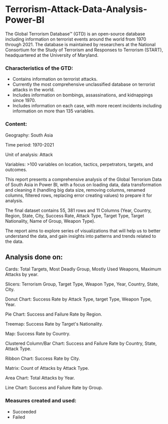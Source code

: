 # Terrorism-Attack-Data-Analysis-Power-BI

The Global Terrorism Database™ (GTD) is an open-source database including information on terrorist events around the world from 1970 through 2021. The database is maintained by researchers at the National Consortium for the Study of Terrorism and Responses to Terrorism (START), headquartered at the University of Maryland.

### Characteristics of the GTD:

 - Contains information on terrorist attacks.
 - Currently the most comprehensive unclassified database on terrorist attacks in the world.
 - Includes information on bombings, assassinations, and kidnappings since 1970.
 - Includes information on each case, with more recent incidents including information on more than 135 variables.

### Content:

Geography: South Asia

Time period: 1970-2021

Unit of analysis: Attack

Variables: >100 variables on location, tactics, perpetrators, targets, and outcomes.

This report presents a comprehensive analysis of the Global Terrorism Data of South Asia in Power BI, with a focus on loading data, data transformation and cleaning it (handling big data size, removing columns, renamed columns, filtered rows, replacing error creating values) to prepare it for analysis. 

The final dataset contains 55, 381 rows and 11 Columns (Year, Country, Region, State, City, Success Rate, Attack Type, Target Type, Target Nationality, Name of Group, Weapon Type).

The report aims to explore series of visualizations that will help us to better understand the data, and gain insights into patterns and trends related to the data. 

## Analysis done on:

Cards: Total Targets, Most Deadly Group, Mostly Used Weapons, Maximum Attacks by year.

Slicers: Terrorism Group, Target Type, Weapon Type, Year, Country, State, City.

Donut Chart: Success Rate by Attack Type, target Type, Weapon Type, Year. 

Pie Chart: Success and Failure Rate by Region.

Treemap: Success Rate by Target's Nationality.

Map: Success Rate by Country.

Clustered Column/Bar Chart: Success and Failure Rate by Country, State, Attack Type.

Ribbon Chart: Success Rate by City.

Matrix: Count of Attacks by Attack Type.

Area Chart: Total Attacks by Year.

Line Chart: Success and Failure Rate by Group.

### Measures created and used:

 - Succeeded
 - Failed

